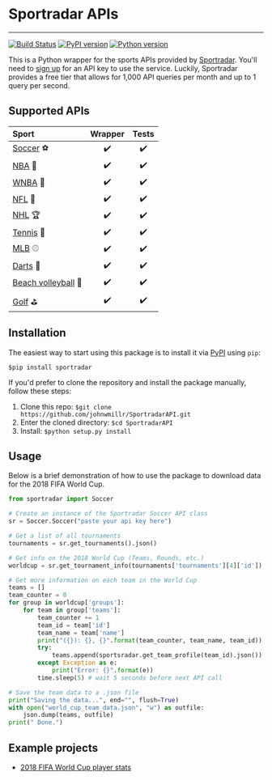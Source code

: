# Sportradar APIs
---
[![Build Status](https://travis-ci.org/johnwmillr/SportradarAPIs.svg?branch=master)](https://travis-ci.org/johnwmillr/SportradarAPIs)
[![PyPI version](https://badge.fury.io/py/sportradar.svg)](https://pypi.org/project/sportradar/)
[![Python version](https://img.shields.io/badge/python-3.x-brightgreen.svg)](https://pypi.org/project/sportradar/)

This is a Python wrapper for the sports APIs provided by [Sportradar](https://developer.sportradar.com/io-docs). You'll need to [sign up](https://developer.sportradar.com/member/register) for an API key to use the service. Luckily, Sportradar provides a free tier that allows for 1,000 API queries per month and up to 1 query per second.

## Supported APIs
| Sport         | Wrapper       | Tests  |
|:-------------|:-------------:|:-----:|
| [Soccer](https://developer.sportradar.com/files/indexSoccer.html)  :soccer: | :heavy_check_mark: | :heavy_check_mark: |
| [NBA](https://developer.sportradar.com/files/indexBasketball.html#nba-api-v4)  :basketball: | :heavy_check_mark: | :heavy_check_mark: |
| [WNBA](https://developer.sportradar.com/files/indexBasketball.html#wnba-api-v4)  :basketball: | :heavy_check_mark: | :heavy_check_mark: |
| [NFL](https://developer.sportradar.com/files/indexFootball.html)  :football: | :heavy_check_mark: | :heavy_check_mark: |
| [NHL](https://developer.sportradar.com/files/indexHockey.html)  :trophy: | :heavy_check_mark: | :heavy_check_mark: |
| [Tennis](https://developer.sportradar.com/files/indexTennis.html)  :tennis: | :heavy_check_mark: | :heavy_check_mark: |
| [MLB](https://developer.sportradar.com/files/indexBaseball.html)  :baseball: | :heavy_check_mark: | :heavy_check_mark: |
| [Darts](https://developer.sportradar.com/files/indexDarts.html)   :dart:   | :heavy_check_mark: | :heavy_check_mark: |
| [Beach volleyball](https://developer.sportradar.com/files/indexVolleyball.html) :palm_tree: | :heavy_check_mark: | :heavy_check_mark: |
| [Golf](https://developer.sportradar.com/files/indexGolf.html) :golf: | :heavy_check_mark: | :heavy_check_mark: |

## Installation
The easiest way to start using this package is to install it via [PyPI](https://pypi.org/project/sportradar/) using `pip`:

`$pip install sportradar`

If you'd prefer to clone the repository and install the package manually, follow these steps:
1. Clone this repo:
`$git clone https://github.com/johnwmillr/SportradarAPI.git`
2. Enter the cloned directory:
`$cd SportradarAPI`
3. Install:
`$python setup.py install`

## Usage
Below is a brief demonstration of how to use the package to download data for the 2018 FIFA World Cup.

```python
from sportradar import Soccer

# Create an instance of the Sportradar Soccer API class
sr = Soccer.Soccer("paste your api key here")

# Get a list of all tournaments
tournaments = sr.get_tournaments().json()

# Get info on the 2018 World Cup (Teams, Rounds, etc.)
worldcup = sr.get_tournament_info(tournaments['tournaments'][4]['id']).json()

# Get more information on each team in the World Cup
teams = []
team_counter = 0
for group in worldcup['groups']:
    for team in group['teams']:
        team_counter += 1
        team_id = team['id']
        team_name = team['name']
        print("({}): {}, {}".format(team_counter, team_name, team_id))
        try:
            teams.append(sportsradar.get_team_profile(team_id).json())
        except Exception as e:
            print("Error: {}".format(e))
        time.sleep(5) # wait 5 seconds before next API call

# Save the team data to a .json file
print("Saving the data...", end="", flush=True)
with open("world_cup_team_data.json", "w") as outfile:
    json.dump(teams, outfile)
print(" Done.")

```

## Example projects
  - [2018 FIFA World Cup player stats](https://www.johnwmillr.com/fifa-world-cup-data/)
